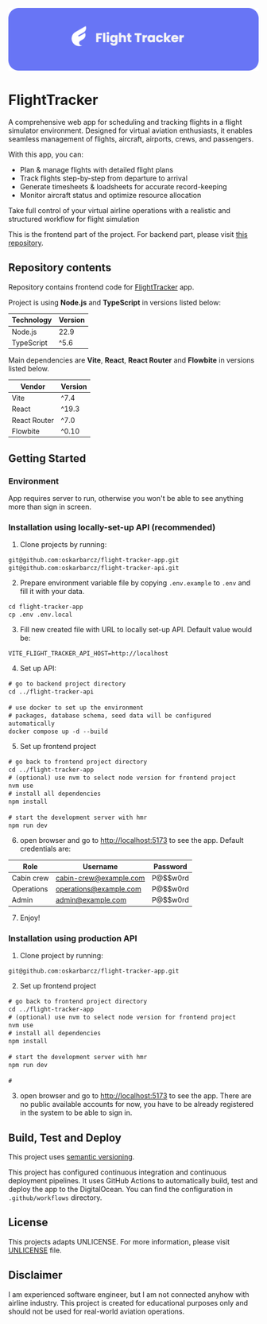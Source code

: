 ![My Project Header](.github/image/header.png)

# FlightTracker

A comprehensive web app for scheduling and tracking flights in a flight simulator environment. Designed for virtual
aviation enthusiasts, it enables seamless management of flights, aircraft, airports, crews, and passengers.

With this app, you can:

- Plan & manage flights with detailed flight plans
- Track flights step-by-step from departure to arrival
- Generate timesheets & loadsheets for accurate record-keeping
- Monitor aircraft status and optimize resource allocation

Take full control of your virtual airline operations with a realistic and structured workflow for flight simulation

This is the frontend part of the project. For backend part, please visit
[this repository](https://github.com/oskarbarcz/flight-tracker-api).

## Repository contents

Repository contains frontend code for [FlightTracker](https://flights.barcz.me) app.

Project is using **Node.js** and **TypeScript** in versions listed below:

| Technology | Version |
| ---------- | ------- |
| Node.js    | 22.9    |
| TypeScript | ^5.6    |

Main dependencies are **Vite**, **React**, **React Router** and **Flowbite** in versions listed below.

| Vendor       | Version |
| ------------ | ------- |
| Vite         | ^7.4    |
| React        | ^19.3   |
| React Router | ^7.0    |
| Flowbite     | ^0.10   |

## Getting Started

### Environment

App requires server to run, otherwise you won't be able to see anything more than sign in screen.

### Installation using locally-set-up API (recommended)

1. Clone projects by running:

```shell
git@github.com:oskarbarcz/flight-tracker-app.git
git@github.com:oskarbarcz/flight-tracker-api.git
```

2. Prepare environment variable file by copying `.env.example` to `.env` and fill it with your data.

```shell
cd flight-tracker-app
cp .env .env.local
```

3. Fill new created file with URL to locally set-up API. Default value would be:

```shell
VITE_FLIGHT_TRACKER_API_HOST=http://localhost
```

4. Set up API:

```shell
# go to backend project directory
cd ../flight-tracker-api

# use docker to set up the environment
# packages, database schema, seed data will be configured automatically
docker compose up -d --build
```

5. Set up frontend project

```shell
# go back to frontend project directory
cd ../flight-tracker-app
# (optional) use nvm to select node version for frontend project
nvm use
# install all dependencies
npm install

# start the development server with hmr
npm run dev
```

6. open browser and go to [http://localhost:5173](http://localhost:5173) to see the app. Default credentials are:

| Role       | Username               | Password |
| ---------- | ---------------------- | -------- |
| Cabin crew | cabin-crew@example.com | P@$$w0rd |
| Operations | operations@example.com | P@$$w0rd |
| Admin      | admin@example.com      | P@$$w0rd |

7. Enjoy!

### Installation using production API

1. Clone project by running:

```shell
git@github.com:oskarbarcz/flight-tracker-app.git
```

2. Set up frontend project

```shell
# go back to frontend project directory
cd ../flight-tracker-app
# (optional) use nvm to select node version for frontend project
nvm use
# install all dependencies
npm install

# start the development server with hmr
npm run dev

#
```

3. open browser and go to [http://localhost:5173](http://localhost:5173) to see the app. There are no public available
   accounts for now, you have to be already registered in the system to be able to sign in.

## Build, Test and Deploy

This project uses [semantic versioning](https://semver.org/spec/v2.0.0.html).

This project has configured continuous integration and continuous deployment pipelines. It uses GitHub Actions to
automatically build, test and deploy the app to the DigitalOcean. You can find the configuration in `.github/workflows`
directory.

## License

This projects adapts UNLICENSE. For more information, please visit [UNLICENSE](UNLICENSE) file.

## Disclaimer

I am experienced software engineer, but I am not connected anyhow with airline industry. This project is created for
educational purposes only and should not be used for real-world aviation operations.
